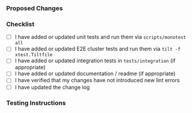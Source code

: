 
### Proposed Changes


### Checklist

- [ ] I have added or updated unit tests and run them via `scripts/monotest all`
- [ ] I have added or updated E2E cluster tests and run them via `tilt -f xtest.Tiltfile`
- [ ] I have added or updated integration tests in `tests/integration` (if appropriate)
- [ ] I have added or updated documentation / readme (if appropriate)
- [ ] I have verified that my changes have not introduced new lint errors
- [ ] I have updated the change log

### Testing Instructions
